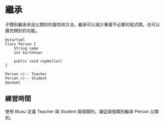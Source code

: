 # 繼承

子類別繼承來自父類別的屬性和方法。繼承可以減少重複不必要的程式碼，也可以擴充類別的功能。

```uml
@startuml
Class Person {
    String name
    int birthYear

    public void sayHello()
}

Person <|-- Teacher
Person <|-- Student
@enduml
```

## 練習時間

使用 BlueJ 定義 Teacher 與 Student 兩個類別，讓這兩個類別繼承 Person 父類別。